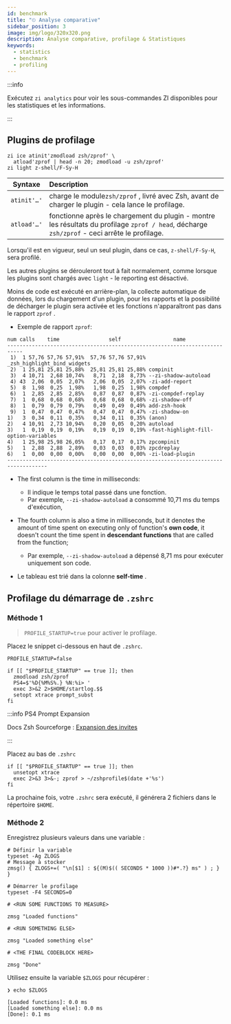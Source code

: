 ```yaml
---
id: benchmark
title: "⏲ Analyse comparative"
sidebar_position: 3
image: img/logo/320x320.png
description: Analyse comparative, profilage & Statistiques
keywords:
  - statistics
  - benchmark
  - profiling
---
```


<!-- @format -->

:::info

Exécutez `zi analytics` pour voir les sous-commandes ZI disponibles pour les statistiques et les informations.

:::

## <i class="fa-solid fa-gauge-high"></i> Plugins de profilage

```shell title="~/.zshrc" showLineNumbers
zi ice atinit'zmodload zsh/zprof' \
  atload'zprof | head -n 20; zmodload -u zsh/zprof'
zi light z-shell/F-Sy-H
```

| Syntaxe     | Description                                                                                                                                   |
| ----------- |:--------------------------------------------------------------------------------------------------------------------------------------------- |
| `atinit'…'` | charge le module`zsh/zprof` , livré avec Zsh, avant de charger le plugin - cela lance le profilage.                                           |
| `atload'…'` | fonctionne après le chargement du plugin - montre les résultats du profilage `zprof / head`, décharge `zsh/zprof` - ceci arrête le profilage. |

Lorsqu'il est en vigueur, seul un seul plugin, dans ce cas, `z-shell/F-Sy-H`, sera profilé.

Les autres plugins se dérouleront tout à fait normalement, comme lorsque les plugins sont chargés avec `light` - le reporting est désactivé.

Moins de code est exécuté en arrière-plan, la collecte automatique de données, lors du chargement d'un plugin, pour les rapports et la possibilité de décharger le plugin sera activée et les fonctions n'apparaîtront pas dans le rapport `zprof` .

- Exemple de rapport `zprof`:

```shell {3} title="zprof" showLineNumbers
num calls    time                self                 name
---------------------------------------------------------------------------
 1)  1 57,76 57,76 57,91%  57,76 57,76 57,91% _zsh_highlight_bind_widgets
 2)  1 25,81 25,81 25,88%  25,81 25,81 25,88% compinit
 3)  4 10,71  2,68 10,74%   8,71  2,18  8,73% --zi-shadow-autoload
 4) 43  2,06  0,05  2,07%   2,06  0,05  2,07% -zi-add-report
 5)  8  1,98  0,25  1,98%   1,98  0,25  1,98% compdef
 6)  1  2,85  2,85  2,85%   0,87  0,87  0,87% -zi-compdef-replay
 7)  1  0,68  0,68  0,68%   0,68  0,68  0,68% -zi-shadow-off
 8)  1  0,79  0,79  0,79%   0,49  0,49  0,49% add-zsh-hook
 9)  1  0,47  0,47  0,47%   0,47  0,47  0,47% -zi-shadow-on
1)   3  0,34  0,11  0,35%   0,34  0,11  0,35% (anon)
2)   4 10,91  2,73 10,94%   0,20  0,05  0,20% autoload
3)   1  0,19  0,19  0,19%   0,19  0,19  0,19% -fast-highlight-fill-option-variables
4)   1 25,98 25,98 26,05%   0,17  0,17  0,17% zpcompinit
5)   1  2,88  2,88  2,89%   0,03  0,03  0,03% zpcdreplay
6)   1  0,00  0,00  0,00%   0,00  0,00  0,00% -zi-load-plugin
-----------------------------------------------------------------------------------
```

- The first column is the time in milliseconds:

  - Il indique le temps total passé dans une fonction.
  - Par exemple, `--zi-shadow-autoload` a consommé 10,71 ms du temps d'exécution,

- The fourth column is also a time in milliseconds, but it denotes the amount of time spent on executing only of function's **own code**, it doesn't count the time spent in **descendant functions** that are called from the function;

  - Par exemple, `--zi-shadow-autoload` a dépensé 8,71 ms pour exécuter uniquement son code.

- Le tableau est trié dans la colonne **self-time** .

## <i class="fas fa-spinner fa-spin"></i> Profilage du démarrage de `.zshrc`

### Méthode 1

> `PROFILE_STARTUP=true` pour activer le profilage.

Placez le snippet ci-dessous en haut de `.zshrc`.

```shell title="~/.zshrc" showLineNumbers
PROFILE_STARTUP=false

if [[ "$PROFILE_STARTUP" == true ]]; then
  zmodload zsh/zprof
  PS4=$'%D{%M%S%.} %N:%i> '
  exec 3>&2 2>$HOME/startlog.$$
  setopt xtrace prompt_subst
fi
```

:::info PS4 Prompt Expansion

Docs Zsh Sourceforge : [Expansion des invites][]

:::

Placez au bas de `.zshrc`

```shell title="~/.zshrc" showLineNumbers
if [[ "$PROFILE_STARTUP" == true ]]; then
  unsetopt xtrace
  exec 2>&3 3>&-; zprof > ~/zshprofile$(date +'%s')
fi
```

La prochaine fois, votre `.zshrc` sera exécuté, il générera 2 fichiers dans le répertoire `$HOME`.

### Méthode 2

Enregistrez plusieurs valeurs dans une variable :

```shell title="~/.zshrc" showLineNumbers
# Définir la variable
typeset -Ag ZLOGS
# Message à stocker
zmsg() { ZLOGS+=( "\n[$1] : ${(M)$(( SECONDS * 1000 ))#*.?} ms" ) ; } }

# Démarrer le profilage
typeset -F4 SECONDS=0

# <RUN SOME FUNCTIONS TO MEASURE>

zmsg "Loaded functions"

# <RUN SOMETHING ELSE>

zmsg "Loaded something else"

# <THE FINAL CODEBLOCK HERE>

zmsg "Done"
```

Utilisez ensuite la variable `$ZLOGS` pour récupérer :

```shell showLineNumbers
❯ echo $ZLOGS

[Loaded functions]: 0.0 ms
[Loaded something else]: 0.0 ms
[Done]: 0.1 ms
```

[Expansion des invites]: https://zsh.sourceforge.net/Doc/Release/Prompt-Expansion.html
